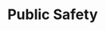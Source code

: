 ---
# This topic lives at
# https://digital.gov/topics/public-safety

# Topic Title
title: "Public Safety"

# description — keep it short and clear
# summary: ""

# Weight
weight: 1

# For more information on managing topics,
# see https://github.com/GSA/digitalgov.gov/wiki/topics
---